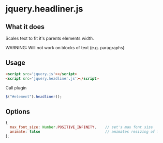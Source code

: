 # jquery.headliner.js

## What it does
Scales text to fit it's parents elements width.

WARNING: Will not work on blocks of text (e.g. paragraphs)

## Usage

``` html
<script src='jquery.js'></script>
<script src='jquery.headliner.js'></script>
```

Call plugin
``` javascript
$("#element").headliner();
```


## Options

``` javascript
{
  max_font_size: Number.POSITIVE_INFINITY,    // set's max font size
  animate: false                              // animates resizing of font
};
```
